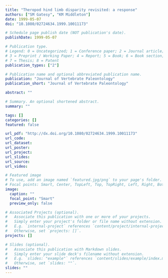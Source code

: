 ```yaml
---
title: "Theropod hind limb disparity revisited: a response"
authors: ["SM Gatesy", "KM Middleton"]
date: 1999-05-07
doi: "10.1080/02724634.1999.10011173"

# Schedule page publish date (NOT publication's date).
publishDate: 1999-05-07

# Publication type.
# Legend: 0 = Uncategorized; 1 = Conference paper; 2 = Journal article;
# 3 = Preprint / Working Paper; 4 = Report; 5 = Book; 6 = Book section;
# 7 = Thesis; 8 = Patent
publication_types: ["2"]

# Publication name and optional abbreviated publication name.
publication: "Journal of Vertebrate Paleontology"
publication_short: "Journal of Vertebrate Paleontology"

abstract: ""

# Summary. An optional shortened abstract.
summary: ""

tags: []
categories: []
featured: false

url_pdf: "http://dx.doi.org/10.1080/02724634.1999.10011173"
url_code:
url_dataset:
url_poster:
url_project:
url_slides:
url_source:
url_video:

# Featured image
# To use, add an image named `featured.jpg/png` to your page's folder. 
# Focal points: Smart, Center, TopLeft, Top, TopRight, Left, Right, BottomLeft, Bottom, BottomRight.
image:
  caption: ""
  focal_point: "Smart"
  preview_only: false

# Associated Projects (optional).
#   Associate this publication with one or more of your projects.
#   Simply enter your project's folder or file name without extension.
#   E.g. `internal-project` references `content/project/internal-project/index.md`.
#   Otherwise, set `projects: []`.
projects: []

# Slides (optional).
#   Associate this publication with Markdown slides.
#   Simply enter your slide deck's filename without extension.
#   E.g. `slides: "example"` references `content/slides/example/index.md`.
#   Otherwise, set `slides: ""`.
slides: ""
---
```

